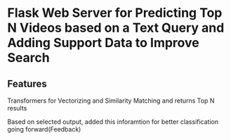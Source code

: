 # Flask Web Server for Predicting Top N Videos based on a Text Query and Adding Support Data to Improve Search

## Features
Transformers for Vectorizing and Similarity Matching and returns Top N results

Based on selected output, added this inforamtion for better classification going forward(Feedback)